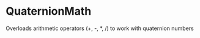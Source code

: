 QuaternionMath
==============

Overloads arithmetic operators (+, -, *, /) to work with quaternion numbers
